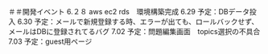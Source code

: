 ＃＃開発イベント
6.２８ aws ec2 rds　環境構築完成
6.29 予定：DBデータ投入
6.30 予定：メールで新規登録する時、エラーが出ても、ロールバックせず、メールはDBに登録されてるバグ
7.02 予定：問題編集画面　topics選択の不具合
7.03 予定：guest用ページ



